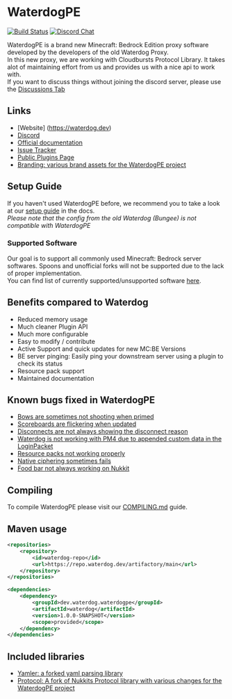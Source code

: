 # WaterdogPE
[![Build Status](https://jenkins.waterdog.dev/buildStatus/icon?job=Waterdog%2FWaterdogPE%2Fmaster)](https://jenkins.waterdog.dev/job/Waterdog/job/WaterdogPE/job/master/)
[![Discord Chat](https://img.shields.io/discord/767330242078834712.svg)](https://discord.gg/QcRRzXX)

WaterdogPE is a brand new Minecraft: Bedrock Edition proxy software developed by the developers of the old Waterdog
Proxy.  
In this new proxy, we are working with Cloudbursts Protocol Library. It takes alot of maintaining effort from us and
provides us with a nice api to work with.  
If you want to discuss things without joining the discord server, please use the [Discussions Tab](https://github.com/WaterdogPE/WaterdogPE/discussions)

## Links

- [Website] (https://waterdog.dev)
- [Discord](https://discord.gg/sJ452xNugw)
- [Official documentation](https://docs.waterdog.dev)
- [Issue Tracker](https://github.com/WaterdogPE/WaterdogPE/issues)
- [Public Plugins Page](https://plugins.waterdog.dev/)
- [Branding: various brand assets for the WaterdogPE project](https://github.com/WaterdogPE/Branding)

## Setup Guide
If you haven't used WaterdogPE before, we recommend you to take a look at our [setup guide](https://docs.waterdog.dev/books/waterdogpe-setup) in the docs.   
*Please note that the config from the old Waterdog (Bungee) is not compatible with WaterdogPE*

### Supported Software
Our goal is to support all commonly used Minecraft: Bedrock server softwares. Spoons and unofficial forks will not be supported due to the lack
of proper implementation.  
You can find list of currently supported/unsupported software [here](https://docs.waterdog.dev/books/waterdogpe-setup/page/software-compatibility).

## Benefits compared to Waterdog

- Reduced memory usage
- Much cleaner Plugin API
- Much more configurable
- Easy to modify / contribute
- Active Support and quick updates for new MC:BE Versions
- BE server pinging: Easily ping your downstream server using a plugin to check its status
- Resource pack support
- Maintained documentation

## Known bugs fixed in WaterdogPE

- [Bows are sometimes not shooting when primed](https://github.com/yesdog/Waterdog/issues/53)
- [Scoreboards are flickering when updated](https://github.com/yesdog/Waterdog/issues/62)
- [Disconnects are not always showing the disconnect reason](https://github.com/yesdog/Waterdog/issues/97)
- [Waterdog is not working with PM4 due to appended custom data in the LoginPacket](https://github.com/yesdog/Waterdog/issues/161)
- [Resource packs not working properly](https://github.com/yesdog/Waterdog/issues/110)
- [Native ciphering sometimes fails](https://github.com/yesdog/Waterdog/issues/130)
- [Food bar not always working on Nukkit](https://github.com/yesdog/Waterdog/issues/144)

## Compiling

To compile WaterdogPE please visit our [COMPILING.md](COMPILING.md) guide.

## Maven usage

```xml
<repositories>
    <repository>
        <id>waterdog-repo</id>
        <url>https://repo.waterdog.dev/artifactory/main</url>
    </repository>
</repositories>

<dependencies>
    <dependency>
        <groupId>dev.waterdog.waterdogpe</groupId>
        <artifactId>waterdog</artifactId>
        <version>1.0.0-SNAPSHOT</version>
        <scope>provided</scope>
    </dependency>
</dependencies>
```

## Included libraries

- [Yamler: a forked yaml parsing library](https://github.com/WaterdogPE/Yamler)
- [Protocol: A fork of Nukkits Protocol library with various changes for the WaterdogPE project](https://github.com/WaterdogPE/Protocol)
